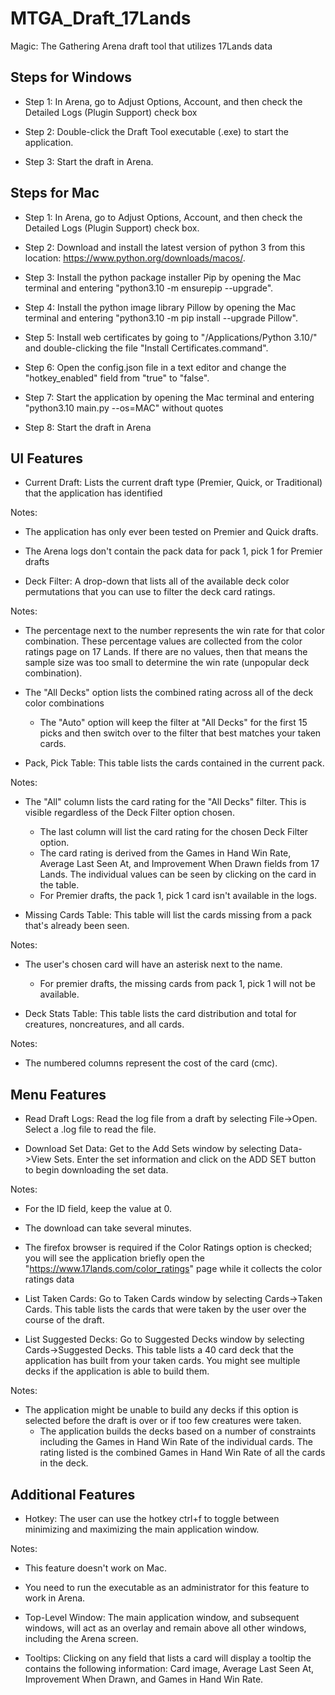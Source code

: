 # MTGA_Draft_17Lands
Magic: The Gathering Arena draft tool that utilizes 17Lands data

## Steps for Windows

- Step 1: In Arena, go to Adjust Options, Account, and then check the Detailed Logs (Plugin Support) check box

- Step 2: Double-click the Draft Tool executable (.exe) to start the application.

- Step 3: Start the draft in Arena.

## Steps for Mac

- Step 1: In Arena, go to Adjust Options, Account, and then check the Detailed Logs (Plugin Support) check box.

- Step 2: Download and install the latest version of python 3 from this location: https://www.python.org/downloads/macos/.

- Step 3: Install the python package installer Pip by opening the Mac terminal and entering "python3.10 -m ensurepip --upgrade".

- Step 4: Install the python image library Pillow by opening the Mac terminal and entering "python3.10 -m pip install --upgrade Pillow".

- Step 5: Install web certificates by going to "/Applications/Python 3.10/" and double-clicking the file "Install Certificates.command".

- Step 6: Open the config.json file in a text editor and change the "hotkey_enabled" field from "true" to "false".

- Step 7: Start the application by opening the Mac terminal and entering "python3.10 main.py --os=MAC" without quotes

- Step 8: Start the draft in Arena

## UI Features

- Current Draft: Lists the current draft type (Premier, Quick, or Traditional) that the application has identified

Notes: 
  - The application has only ever been tested on Premier and Quick drafts. 
  - The Arena logs don't contain the pack data for pack 1, pick 1 for Premier drafts
  
- Deck Filter: A drop-down that lists all of the available deck color permutations that you can use to filter the deck card ratings.

Notes:
  - The percentage next to the number represents the win rate for that color combination. These percentage values are collected from the color ratings page on 17 Lands. If there are no values, then that means the sample size was too small to determine the win rate (unpopular deck combination).
  - The "All Decks" option lists the combined rating across all of the deck color combinations
	- The "Auto" option will keep the filter at "All Decks" for the first 15 picks and then switch over to the filter that best matches your taken cards.
	
- Pack, Pick Table: This table lists the cards contained in the current pack. 

Notes: 
  - The "All" column lists the card rating for the "All Decks" filter. This is visible regardless of the Deck Filter option chosen.
	- The last column will list the card rating for the chosen Deck Filter option.
	- The card rating is derived from the Games in Hand Win Rate, Average Last Seen At, and Improvement When Drawn fields from 17 Lands. The individual values can be seen by clicking on the card in the table.
	- For Premier drafts, the pack 1, pick 1 card isn't available in the logs.
	
- Missing Cards Table: This table will list the cards missing from a pack that's already been seen. 

Notes: 
  - The user's chosen card will have an asterisk next to the name.
	- For premier drafts, the missing cards from pack 1, pick 1 will not be available.
	
- Deck Stats Table: This table lists the card distribution and total for creatures, noncreatures, and all cards.

Notes:
  - The numbered columns represent the cost of the card (cmc).

## Menu Features

- Read Draft Logs: Read the log file from a draft by selecting File->Open. Select a .log file to read the file.

- Download Set Data: Get to the Add Sets window by selecting Data->View Sets. Enter the set information and click on the ADD SET button to begin downloading the set data.

Notes: 
  - For the ID field, keep the value at 0.
  - The download can take several minutes.
  - The firefox browser is required if the Color Ratings option is checked; you will see the application briefly open the "https://www.17lands.com/color_ratings" page while it collects the color ratings data
 
- List Taken Cards: Go to Taken Cards window by selecting Cards->Taken Cards. This table lists the cards that were taken by the user over the course of the draft.

- List Suggested Decks: Go to Suggested Decks window by selecting Cards->Suggested Decks. This table lists a 40 card deck that the application has built from your taken cards. You might see multiple decks if the application is able to build them.
 
Notes:
  - The application might be unable to build any decks if this option is selected before the draft is over or if too few creatures were taken.
    - The application builds the decks based on a number of constraints including the Games in Hand Win Rate of the individual cards. The rating listed is the combined Games in Hand Win Rate of all the cards in the deck.
	
	
## Additional Features

- Hotkey: The user can use the hotkey ctrl+f to toggle between minimizing and maximizing the main application window.

Notes: 
  - This feature doesn't work on Mac.
  - You need to run the executable as an administrator for this feature to work in Arena.

- Top-Level Window: The main application window, and subsequent windows, will act as an overlay and remain above all other windows, including the Arena screen.

- Tooltips: Clicking on any field that lists a card will display a tooltip the contains the following information: Card image, Average Last Seen At, Improvement When Drawn, and Games in Hand Win Rate.

	
	
	








